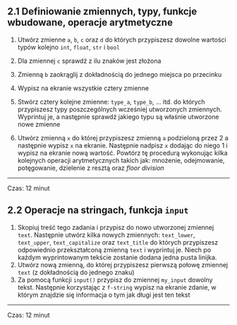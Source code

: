 ## 2.1 Definiowanie zmiennych, typy, funkcje wbudowane, operacje arytmetyczne

1. Utwórz zmienne `a`, `b`, `c` oraz `d` do których przypiszesz dowolne wartości typów kolejno `int`, `float`, `str` i `bool`

2. Dla zmiennej `c` sprawdź z ilu znaków jest złożona

3. Zmienną `b` zaokrąglij z dokładnością do jednego miejsca po przecinku

4. Wypisz na ekranie wszystkie cztery zmienne

5. Stwórz cztery kolejne zmienne: `type_a`, `type_b`, ... itd. do których przypiszesz typy poszczególnych wcześniej utworzonych zmiennych. Wyprintuj je, a następnie sprawdź jakiego typu są właśnie utworzone nowe zmienne

6. Utwórz zmienną `x` do której przypiszesz zmienną `a` podzieloną przez 2 a następnie wypisz `x` na ekranie. Następnie nadpisz `x` dodając do niego 1 i wypisz na ekranie nową wartość. Powtórz tę procedurą wykonując kilka kolejnych operacji arytmetycznych takich jak: mnożenie, odejmowanie, potęgowanie, dzielenie z resztą oraz *floor division*
---

Czas: 12 minut


## 2.2 Operacje na stringach, funkcja `input`

1. Skopiuj treść tego zadania i przypisz do nowo utworzonej zmiennej `text`. Następnie utwórz kilka nowych zmiennych: `text_lower`, `text_upper`, `text_capitalize` oraz `text_title` do których przypiszesz odpowiednio przekształconą zmienną `text` i wyprintuj je. Niech po każdym wyprintowanym tekście zostanie dodana jedna pusta linijka.
2. Utwórz nową zmienną, do której przypiszesz pierwszą połowę zmiennej `text` (z dokładnością do jednego znaku)
3. Za pomocą funkcji `input()` przypisz do zmiennej `my_input` dowolny tekst. Następnie korzystając z `f-string` wypisz na ekranie zdanie, w którym znajdzie się informacja o tym jak długi jest ten tekst
---

Czas: 12 minut
